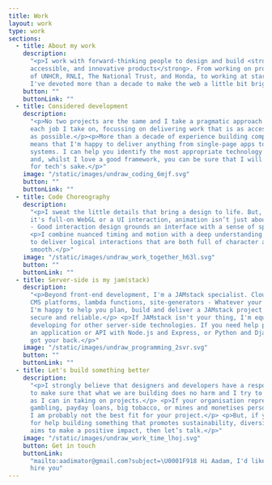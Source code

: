 ```yaml
---
title: Work
layout: work
type: work
sections:
  - title: About my work
    description:
      "<p>I work with forward-thinking people to design and build <strong>intelligent,
      accessible, and innovative products</strong>. From working on projects for likes
      of UNHCR, RNLI, The National Trust, and Honda, to working at startups in Tokyo,
      I've devoted more than a decade to make the web a little bit brighter.</p>"
    button: ""
    buttonLink: ""
  - title: Considered development
    description:
      "<p>No two projects are the same and I take a pragmatic approach to
      each job I take on, focussing on delivering work that is as accessible and optimized
      as possible.</p><p>More than a decade of experience building complex interfaces
      means that I'm happy to deliver anything from single-page apps to scalable design
      systems. I can help you identify the most appropriate technology for your project
      and, whilst I love a good framework, you can be sure that I will never use tech
      for tech's sake.</p>"
    image: "/static/images/undraw_coding_6mjf.svg"
    button: ""
    buttonLink: ""
  - title: Code Choreography
    description:
      "<p>I sweat the little details that bring a design to life. But, whether
      it's full-on WebGL or a UI interaction, animation isn’t just about looking cool
      - Good interaction design grounds an interface with a sense of space and logic.</p>
      <p>I combine nuanced timing and motion with a deep understanding of browser rendering
      to deliver logical interactions that are both full of character and outrageously
      smooth.</p>"
    image: "/static/images/undraw_work_together_h63l.svg"
    button: ""
    buttonLink: ""
  - title: Server-side is my jam(stack)
    description:
      "<p>Beyond front-end development, I'm a JAMstack specialist. Cloud
      CMS platforms, lambda functions, site-generators - Whatever your requirements,
      I'm happy to help you plan, build and deliver a JAMstack project that's fast,
      secure and reliable.</p> <p>If JAMstack isn't your thing, I'm equally at home
      developing for other server-side technologies. If you need help putting together
      an application or API with Node.js and Express, or Python and Django, then I've
      got your back.</p>"
    image: "/static/images/undraw_programming_2svr.svg"
    button: ""
    buttonLink: ""
  - title: Let's build something better
    description:
      "<p>I strongly believe that designers and developers have a responsibility
      to make sure that what we are building does no harm and I try to be as ethical
      as I can in taking on projects.</p> <p>If your organisation represents online
      gambling, payday loans, big tobacco, or mines and monetises personal data, then
      I am probably not the best fit for your project.</p> <p>But, if you are looking
      for help building something that promotes sustainability, diversity, or generally
      aims to make a positive impact, then let’s talk.</p>"
    image: "/static/images/undraw_work_time_lhoj.svg"
    button: Get in touch
    buttonLink:
      "mailto:aadimator@gmail.com?subject=\U0001F918 Hi Aadam, I'd like to
      hire you"
---
```

